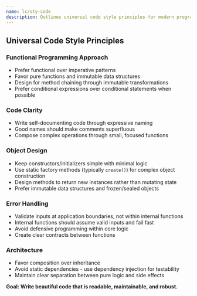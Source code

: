 ```yaml
---
name: lc/sty-code
description: Outlines universal code style principles for modern programming languages, emphasizing functional patterns, clarity, immutability, and robust architecture. Use as a foundation for language-agnostic coding.
---
```


## Universal Code Style Principles

### Functional Programming Approach

- Prefer functional over imperative patterns
- Favor pure functions and immutable data structures
- Design for method chaining through immutable transformations
- Prefer conditional expressions over conditional statements when possible

### Code Clarity

- Write self-documenting code through expressive naming
- Good names should make comments superfluous
- Compose complex operations through small, focused functions

### Object Design

- Keep constructors/initializers simple with minimal logic
- Use static factory methods (typically `create()`) for complex object construction
- Design methods to return new instances rather than mutating state
- Prefer immutable data structures and frozen/sealed objects

### Error Handling

- Validate inputs at application boundaries, not within internal functions
- Internal functions should assume valid inputs and fail fast
- Avoid defensive programming within core logic
- Create clear contracts between functions

### Architecture

- Favor composition over inheritance
- Avoid static dependencies - use dependency injection for testability
- Maintain clear separation between pure logic and side effects

**Goal: Write beautiful code that is readable, maintainable, and robust.**
